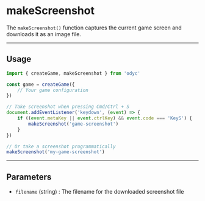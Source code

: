 <script>
import Aside from '../../../lib/ui/Doc/Aside.svelte'
import Emoji from '../../../lib/ui/Doc/Emoji.svelte'
</script>

# <Emoji src="📸" /> makeScreenshot

The `makeScreenshot()` function captures the current game screen and downloads it as an image file.

---

## <Emoji src="⚡" /> Usage

```js
import { createGame, makeScreenshot } from 'odyc'

const game = createGame({
	// Your game configuration
})

// Take screenshot when pressing Cmd/Ctrl + S
document.addEventListener('keydown', (event) => {
	if ((event.metaKey || event.ctrlKey) && event.code === 'KeyS') {
		makeScreenshot('game-screenshot')
	}
})

// Or take a screenshot programmatically
makeScreenshot('my-game-screenshot')
```

---

## <Emoji src="📋" /> Parameters

- `filename` (string) : The filename for the downloaded screenshot file

